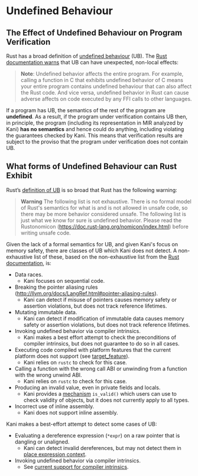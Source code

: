 # Undefined Behaviour

## The Effect of Undefined Behaviour on Program Verification
Rust has a broad definition of [undefined behaviour](https://doc.rust-lang.org/reference/behavior-considered-undefined.html) (UB).
The [Rust documentation warns](https://doc.rust-lang.org/reference/behavior-considered-undefined.html) that UB can have unexpected, non-local effects:


> **Note**: Undefined behavior affects the entire program. For example, calling a function in C that exhibits undefined behavior of C means your entire program contains undefined behaviour that can also affect the Rust code. And vice versa, undefined behavior in Rust can cause adverse affects on code executed by any FFI calls to other languages.

If a program has UB, the semantics of the rest of the program are **undefined**.
As a result, if the program under verification contains UB then, in principle, the program (including its representation in MIR analyzed by Kani) **has no semantics** and hence could do anything, including violating the guarantees checked by Kani. 
This means that verification results are subject to the proviso that the program under verification does not contain UB.

## What forms of Undefined Behaviour can Rust Exhibit

Rust’s [definition of UB](https://doc.rust-lang.org/reference/behavior-considered-undefined.html) is so broad that Rust has the following warning:

> **Warning**
> The following list is not exhaustive. There is no formal model of Rust's semantics for what is and is not allowed in unsafe code, so there may be more behavior considered unsafe. The following list is just what we know for sure is undefined behavior. Please read the Rustonomicon (https://doc.rust-lang.org/nomicon/index.html) before writing unsafe code.


Given the lack of a formal semantics for UB, and given Kani's focus on memory safety, there are classes of UB which Kani does not detect.
A non-exhaustive list of these, based on the non-exhaustive list from the [Rust documentation](https://doc.rust-lang.org/reference/behavior-considered-undefined.html), is:

* Data races. 
    * Kani focuses on sequential code.
* Breaking the pointer aliasing rules (http://llvm.org/docs/LangRef.html#pointer-aliasing-rules). 
    * Kani can detect if misuse of pointers causes memory safety or assertion violations, but does not track reference lifetimes.
* Mutating immutable data.
    * Kani can detect if modification of immutable data causes memory safety or assertion violations, but does not track reference lifetimes.
* Invoking undefined behavior via compiler intrinsics.
    * Kani makes a best effort attempt to check the preconditions of compiler intrinsics, but does not guarantee to do so in all cases.
* Executing code compiled with platform features that the current platform does not support (see [target_feature](https://doc.rust-lang.org/reference/attributes/codegen.html#the-target_feature-attribute)).
    * Kani relies on `rustc` to check for this case.
* Calling a function with the wrong call ABI or unwinding from a function with the wrong unwind ABI.
    * Kani relies on `rustc` to check for this case.
* Producing an invalid value, even in private fields and locals. 
    * Kani provides a [mechanism](./tutorial-nondeterministic-variables.md#safe-nondeterministic-variables-for-custom-types) `is_valid()` which users can use to check validity of objects, but it does not currently apply to all types.
* Incorrect use of inline assembly.
    * Kani does not support inline assembly.

Kani makes a best-effort attempt to detect some cases of UB:
* Evaluating a dereference expression (`*expr`) on a raw pointer that is dangling or unaligned.
    * Kani can detect invalid dereferences, but may not detect them in [place expression context](https://doc.rust-lang.org/reference/expressions.html#place-expressions-and-value-expressions).
* Invoking undefined behavior via compiler intrinsics.
    * See [current support for compiler intrinsics](./rust-feature-support/intrinsics.md).

